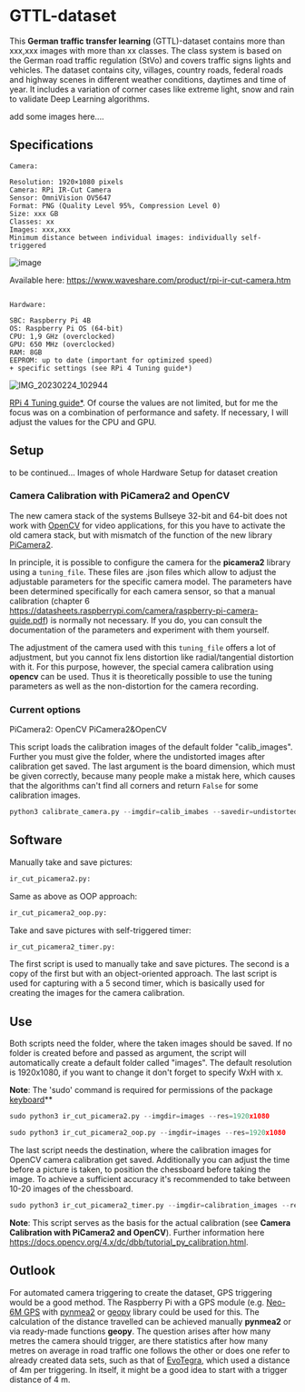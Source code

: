 # GTTL-dataset
This **German traffic transfer learning** (GTTL)-dataset contains more than xxx,xxx images with more than xx classes. The class system is based on the German road traffic regulation (StVo) and covers traffic signs lights and vehicles. The dataset contains city, villages, country roads, federal roads and highway scenes in different weather conditions, daytimes and time of year. It includes a variation of corner cases like extreme light, snow and rain to validate Deep Learning algorithms.

add some images here....



## Specifications
```
Camera:

Resolution: 1920×1080 pixels
Camera: RPi IR-Cut Camera
Sensor: OmniVision OV5647 
Format: PNG (Quality Level 95%, Compression Level 0)
Size: xxx GB
Classes: xx
Images: xxx,xxx
Minimum distance between individual images: individually self-triggered
```
![image](https://user-images.githubusercontent.com/62354721/221123624-c9bb0426-997a-4e2e-94f0-ba764db2f04c.png)

Available here: https://www.waveshare.com/product/rpi-ir-cut-camera.htm
```

Hardware:

SBC: Raspberry Pi 4B
OS: Raspberry Pi OS (64-bit)
CPU: 1,9 GHz (overclocked)
GPU: 650 MHz (overclocked)
RAM: 8GB
EEPROM: up to date (important for optimized speed)
+ specific settings (see RPi 4 Tuning guide*) 
```
![IMG_20230224_102944](https://user-images.githubusercontent.com/62354721/221149841-7bf500a8-adde-477b-adfa-16f22ecd0809.jpg)

 [RPi 4 Tuning guide*](https://github.com/Petros626/GTTL-dataset/blob/main/RPi%204%20Tuning%20Guide.pdf). Of course the values are not limited, but for me the focus was on a combination of performance and safety. If necessary, I will adjust the values for the CPU and GPU.



## Setup
to be continued... Images of whole Hardware Setup for dataset creation

### Camera Calibration with PiCamera2 and OpenCV
The new camera stack of the systems Bullseye 32-bit and 64-bit does not work with [OpenCV](https://github.com/opencv/opencv) for video applications, for this you have to activate the old camera stack, but with mismatch of the function of the new library [PiCamera2](https://github.com/raspberrypi/picamera2). 

In principle, it is possible to configure the camera for the **picamera2** library using a `tuning_file`. These files are .json files which allow to adjust the adjustable parameters for the specific camera model. The parameters have been determined specifically for each camera sensor, so that a manual calibration (chapter 6 https://datasheets.raspberrypi.com/camera/raspberry-pi-camera-guide.pdf) is normally not necessary. 
If you do, you can consult the documentation of the parameters and experiment with them yourself.

The adjustment of the camera used with this `tuning_file` offers a lot of adjustment, but you cannot fix lens distortion like radial/tangential distortion with it. For this purpose, however, the special camera calibration using **opencv** can be used. Thus it is theoretically possible to use the tuning parameters as well as the non-distortion for the camera recording.

### Current options
PiCamera2:         OpenCV       PiCamera2&OpenCV

This script loads the calibration images of the default folder "calib_images". Further you must give the folder, where the undistorted images after calibration get saved. The last argument is the board dimension, which must be given correctly, because many people make a mistak here, which causes that the algorithms can't find all corners and return `False` for some calibration images. 

```python
python3 calibrate_camera.py --imgdir=calib_imabes --savedir=undistorted_images --board=9x6
```




## Software
Manually take and save pictures:
```python
ir_cut_picamera2.py: 
```

Same as above as OOP approach:
```python
ir_cut_picamera2_oop.py:
```

Take and save pictures with self-triggered timer:
```python
ir_cut_picamera2_timer.py: 
```

The first script is used to manually take and save pictures. The second is a copy of the first but with an object-oriented approach. The last script is used for capturing with a 5 second timer, which is basically used for creating the images for the camera calibration.


## Use
Both scripts need the folder, where the taken images should be saved. If no folder is created before and passed as argument, the script will automatically create a default folder called "images". The default resolution is 1920x1080, if you want to change it don't forget to specify WxH with x.

**Note**: The 'sudo' command is required for permissions of the package [keyboard](https://github.com/boppreh/keyboard)**

```python 
sudo python3 ir_cut_picamera2.py --imgdir=images --res=1920x1080
```

```python
sudo python3 ir_cut_picamera2_oop.py --imgdir=images --res=1920x1080
```

The last script needs the destination, where the calibration images for OpenCV camera calibration get saved. Additionally you can adjust the time before a picture is taken, to position the chessboard before taking the image. To achieve a sufficient accuracy it's recommended to take between 10-20 images of the chessboard.

```python
sudo python3 ir_cut_picamera2_timer.py --imgdir=calibration_images --res=1920x1080 --time=5
```

__Note__: This script serves as the basis for the actual calibration (see **Camera Calibration with PiCamera2 and OpenCV**). Further information here https://docs.opencv.org/4.x/dc/dbb/tutorial_py_calibration.html.



## Outlook
For automated camera triggering to create the dataset, GPS triggering would be a good method. The Raspberry Pi with a GPS module (e.g. [Neo-6M GPS](https://www.berrybase.de/fr/u-blox-neo-6m-gps-ttl-empfaenger-inkl.-antenne) with [pynmea2](https://github.com/Knio/pynmea2) or [geopy](https://github.com/geopy/geopy) library could be used for this. The calculation of the distance travelled can be achieved manually **pynmea2** or via ready-made functions **geopy**. 
The question arises after how many metres the camera should trigger, are there statistics after how many metres on average in road traffic one follows the other or does one refer to already created data sets, such as that of [EvoTegra](https://www.evotegra.de/datasets), which used a distance of 4m per triggering. In itself, it might be a good idea to start with a trigger distance of 4 m.
